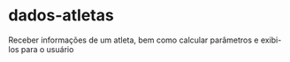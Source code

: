 # dados-atletas
Receber informações de um atleta, bem como calcular parâmetros e exibi-los para o usuário
